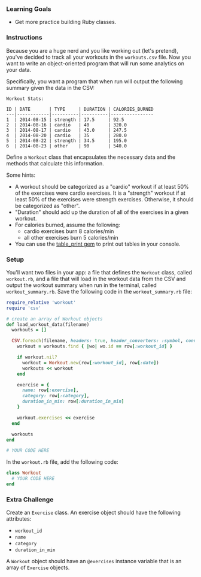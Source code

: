 ### Learning Goals

* Get more practice building Ruby classes.

### Instructions

Because you are a huge nerd and you like working out (let's pretend), you've decided to track all your workouts in the `workouts.csv` file. Now you want to write an object-oriented program that will run some analytics on your data.

Specifically, you want a program that when run will output the following summary given the data in the CSV:

```no-highlight
Workout Stats:

ID | DATE       | TYPE     | DURATION | CALORIES_BURNED
---|------------|----------|----------|----------------
1  | 2014-08-15 | strength | 17.5     | 92.5
2  | 2014-08-16 | cardio   | 40       | 320.0
3  | 2014-08-17 | cardio   | 43.0     | 247.5
4  | 2014-08-20 | cardio   | 35       | 280.0
5  | 2014-08-22 | strength | 34.5     | 195.0
6  | 2014-08-23 | other    | 90       | 540.0
```

Define a `Workout` class that encapsulates the necessary data and the methods that calculate this information.

Some hints:

* A workout should be categorized as a "cardio" workout if at least 50% of the exercises were cardio exercises. It is a "strength" workout if at least 50% of the exercises were strength exercises. Otherwise, it should be categorized as "other".
* "Duration" should add up the duration of all of the exercises in a given workout.
* For calories burned, assume the following:
  * cardio exercises burn 8 calories/min
  * all other exercises burn 5 calories/min
* You can use the [table_print gem](https://github.com/arches/table_print) to print out tables in your console.

### Setup

You'll want two files in your app: a file that defines the `Workout` class, called `workout.rb`, and a file that will load in the workout data from the CSV and output the workout summary when run in the terminal, called `workout_summary.rb`.  Save the following code in the `workout_summary.rb` file:

```ruby
require_relative 'workout'
require 'csv'

# create an array of Workout objects
def load_workout_data(filename)
  workouts = []

  CSV.foreach(filename, headers: true, header_converters: :symbol, converters: :numeric) do |row|
    workout = workouts.find { |wo| wo.id == row[:workout_id] }

    if workout.nil?
      workout = Workout.new(row[:workout_id], row[:date])
      workouts << workout
    end

    exercise = {
      name: row[:exercise],
      category: row[:category],
      duration_in_min: row[:duration_in_min]
    }

    workout.exercises << exercise
  end

  workouts
end

# YOUR CODE HERE

```

In the `workout.rb` file, add the following code:

```ruby
class Workout
  # YOUR CODE HERE
end
```

### Extra Challenge

Create an `Exercise` class.  An exercise object should have the following attributes:

- `workout_id`
- `name`
- `category`
- `duration_in_min`

A `Workout` object should have an `@exercises` instance variable that is an array of `Exercise` objects.
